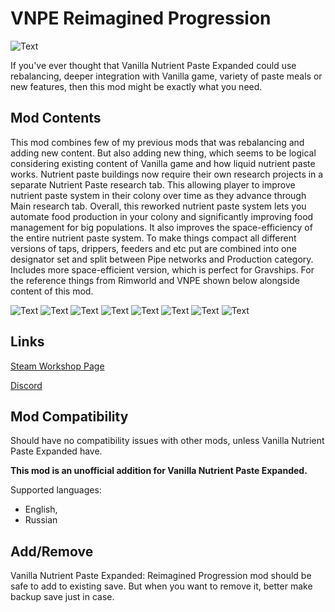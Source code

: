 # VNPE Reimagined Progression

![Text](/Mod%20Page/Images/VNPE%20Reimagined%20Progression.png)

If you've ever thought that Vanilla Nutrient Paste Expanded could use rebalancing, deeper integration with Vanilla game, variety of paste meals or new features, then this mod might be exactly what you need.

## Mod Contents

This mod combines few of my previous mods that was rebalancing and adding new content. But also adding new thing, which seems to be logical considering existing content of Vanilla game and how liquid nutrient paste works.
Nutrient paste buildings now require their own research projects in a separate Nutrient Paste research tab. This allowing player to improve nutrient paste system in their colony over time as they advance through Main research tab.
Overall, this reworked nutrient paste system lets you automate food production in your colony and significantly improving food management for big populations. It also improves the space-efficiency of the entire nutrient paste system.
To make things compact all different versions of taps, drippers, feeders and etc put are combined into one designator set and split between Pipe networks and Production category.
Includes more space-efficient version, which is perfect for Gravships.
For the reference things from Rimworld and VNPE shown below alongside content of this mod.

![Text](/Mod%20Page/Images/Content/VNPERPDesc1.png)
![Text](/Mod%20Page/Images/Content/VNPERPDesc2.png)
![Text](/Mod%20Page/Images/Content/VNPERPDesc3.png)
![Text](/Mod%20Page/Images/Content/VNPERPDesc4.png)
![Text](/Mod%20Page/Images/Content/VNPERPDesc5.png)
![Text](/Mod%20Page/Images/Content/VNPERPDesc6.png)
![Text](/Mod%20Page/Images/Content/VNPERPDesc7.png)
![Text](/Mod%20Page/Images/Content/VNPERPDesc8.png)

## Links

[Steam Workshop Page]()

[Discord](https://discord.gg/tKsBgzzTsG)

## Mod Compatibility

Should have no compatibility issues with other mods, unless Vanilla Nutrient Paste Expanded have.

**This mod is an unofficial addition for Vanilla Nutrient Paste Expanded.**

Supported languages:
* English,
* Russian

## Add/Remove

Vanilla Nutrient Paste Expanded: Reimagined Progression mod should be safe to add to existing save. But when you want to remove it, better make backup save just in case.